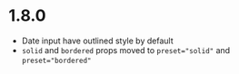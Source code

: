 # 1.8.0

- Date input have outlined style by default
- `solid` and `bordered` props moved to `preset="solid"` and `preset="bordered"`